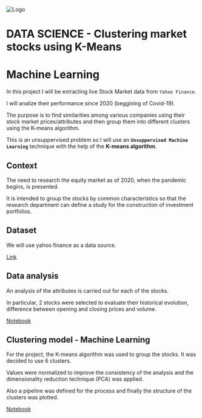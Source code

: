 ![Logo](https://assets.bwbx.io/images/users/iqjWHBFdfxIU/iO1E2bPiwKKY/v1/-1x-1.jpg)

# DATA SCIENCE - Clustering market stocks using K-Means
# Machine Learning

In this project I will be extracting live Stock Market data from `Yahoo Finance`. 

I will analize their performance since 2020 (beggining of Covid-19).

The purpose is to find similarities among various companies using their stock market prices/attributes and then group them into different clusters using the K-means algorithm.

This is an unsuppervised problem so I will use an **`Unsuppervised Machine Learning`** technique with the help of the **K-means algorithm**.

## Context

The need to research the equity market as of 2020, when the pandemic begins, is presented.

It is intended to group the stocks by common characteristics so that the research department can define a study for the construction of investment portfolios.

## Dataset

We will use yahoo finance as a data source.

[Link](https://finance.yahoo.com/)

## Data analysis

An analysis of the attributes is carried out for each of the stocks. 

In particular, 2 stocks were selected to evaluate their historical evolution, difference between opening and closing prices and volume.

[Notebook](https://github.com/fedeandresg/clustering-market-stocks/blob/main/Stock_Market_Clustering.ipynb)

## Clustering model - Machine Learning

For the project, the K-means algorithm was used to group the stocks. It was decided to use 6 clusters. 

Values were normalized to improve the consistency of the analysis and the dimensionality reduction technique (PCA) was applied. 

Also a pipeline was defined for the process and finally the structure of the clusters was plotted.

[Notebook](https://github.com/fedeandresg/clustering-market-stocks/blob/main/Stock_Market_Clustering.ipynb)

